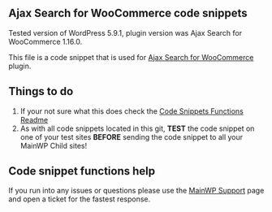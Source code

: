 ## Ajax Search for WooCommerce code snippets

Tested version of WordPress 5.9.1, plugin version was Ajax Search for WooCommerce 1.16.0.

This file is a code snippet that is used for [Ajax Search for WooCommerce](https://wordpress.org/plugins/ajax-search-for-woocommerce/) plugin. 

## Things to do

1. If your not sure what this does check the [Code Snippets Functions Readme](https://github.com/mainwp/Code-Snippets-Functions/blob/master/README.md)
2. As with all code snippets located in this git, **TEST** the code snippet on one of your test sites **BEFORE** sending the code snippet to all your MainWP Child sites!

## Code snippet functions help

If you run into any issues or questions please use the [MainWP Support](https://mainwp.com/support/) page and open a ticket for the fastest response.
